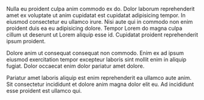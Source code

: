 Nulla eu proident culpa anim commodo ex do. Dolor laborum reprehenderit amet ex voluptate ut anim cupidatat est cupidatat adipisicing tempor. In eiusmod consectetur eu ullamco irure. Nisi aute qui in commodo non enim proident duis ea eu adipisicing dolore. Tempor Lorem do magna culpa cillum ut deserunt ut Lorem aliquip esse id. Cupidatat proident reprehenderit ipsum proident.

Dolore anim ut consequat consequat non commodo. Enim ex ad ipsum eiusmod exercitation tempor excepteur laboris sint mollit enim in aliquip fugiat. Dolor occaecat enim dolor pariatur amet dolore.

Pariatur amet laboris aliquip est enim reprehenderit ea ullamco aute anim. Sit consectetur incididunt et dolore anim magna dolor elit eu. Ad incididunt esse proident est ullamco qui.

